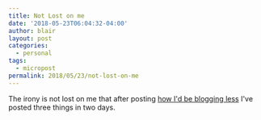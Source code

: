```yaml
---
title: Not Lost on me
date: '2018-05-23T06:04:32-04:00'
author: blair
layout: post
categories:
  - personal
tags:
  - micropost
permalink: 2018/05/23/not-lost-on-me
---
```

The irony is not lost on me that after posting [how I'd be blogging less](https://blairmacintyre.me/2018/05/20/daily-blogging) I've posted three things in two days.
